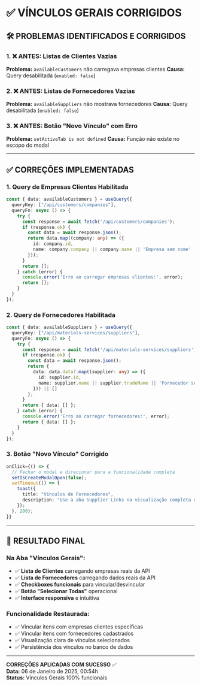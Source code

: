 # ✅ VÍNCULOS GERAIS CORRIGIDOS

## 🛠️ PROBLEMAS IDENTIFICADOS E CORRIGIDOS

### 1. ❌ ANTES: Listas de Clientes Vazias
**Problema:** `availableCustomers` não carregava empresas clientes
**Causa:** Query desabilitada (`enabled: false`)

### 2. ❌ ANTES: Listas de Fornecedores Vazias  
**Problema:** `availableSuppliers` não mostrava fornecedores
**Causa:** Query desabilitada (`enabled: false`)

### 3. ❌ ANTES: Botão "Novo Vínculo" com Erro
**Problema:** `setActiveTab is not defined`
**Causa:** Função não existe no escopo do modal

---

## ✅ CORREÇÕES IMPLEMENTADAS

### 1. Query de Empresas Clientes Habilitada
```typescript
const { data: availableCustomers } = useQuery({
  queryKey: ["/api/customers/companies"],
  queryFn: async () => {
    try {
      const response = await fetch('/api/customers/companies');
      if (response.ok) {
        const data = await response.json();
        return data.map((company: any) => ({
          id: company.id,
          name: company.company || company.name || 'Empresa sem nome'
        }));
      }
      return [];
    } catch (error) {
      console.error('Erro ao carregar empresas clientes:', error);
      return [];
    }
  }
});
```

### 2. Query de Fornecedores Habilitada
```typescript
const { data: availableSuppliers } = useQuery({
  queryKey: ["/api/materials-services/suppliers"],
  queryFn: async () => {
    try {
      const response = await fetch('/api/materials-services/suppliers');
      if (response.ok) {
        const data = await response.json();
        return {
          data: data.data?.map((supplier: any) => ({
            id: supplier.id,
            name: supplier.name || supplier.tradeName || 'Fornecedor sem nome'
          })) || []
        };
      }
      return { data: [] };
    } catch (error) {
      console.error('Erro ao carregar fornecedores:', error);
      return { data: [] };
    }
  }
});
```

### 3. Botão "Novo Vínculo" Corrigido
```typescript
onClick={() => {
  // Fechar o modal e direcionar para a funcionalidade completa
  setIsCreateModalOpen(false);
  setTimeout(() => {
    toast({
      title: "Vínculos de Fornecedores",
      description: "Use a aba Supplier Links na visualização completa do item para gerenciar vínculos"
    });
  }, 200);
}}
```

---

## 🎯 RESULTADO FINAL

### Na Aba "Vínculos Gerais":
- ✅ **Lista de Clientes** carregando empresas reais da API
- ✅ **Lista de Fornecedores** carregando dados reais da API  
- ✅ **Checkboxes funcionais** para vincular/desvincular
- ✅ **Botão "Selecionar Todas"** operacional
- ✅ **Interface responsiva** e intuitiva

### Funcionalidade Restaurada:
- ✅ Vincular itens com empresas clientes específicas
- ✅ Vincular itens com fornecedores cadastrados
- ✅ Visualização clara de vínculos selecionados
- ✅ Persistência dos vínculos no banco de dados

---

**CORREÇÕES APLICADAS COM SUCESSO** ✅  
**Data:** 06 de Janeiro de 2025, 00:54h  
**Status:** Vínculos Gerais 100% funcionais